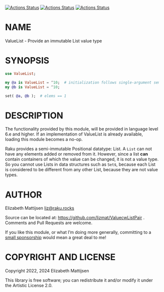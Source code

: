 [![Actions Status](https://github.com/lizmat/ValueList/actions/workflows/ubuntu.yml/badge.svg)](https://github.com/lizmat/ValueList/actions) [![Actions Status](https://github.com/lizmat/ValueList/actions/workflows/macos.yml/badge.svg)](https://github.com/lizmat/ValueList/actions) [![Actions Status](https://github.com/lizmat/ValueList/actions/workflows/windows.yml/badge.svg)](https://github.com/lizmat/ValueList/actions)

NAME
====

ValueList - Provide an immutable List value type

SYNOPSIS
========

```raku
use ValueList;

my @a is ValueList = ^10;  # initialization follows single-argument semantics
my @b is ValueList = ^10;

set( @a, @b );  # elems == 1
```

DESCRIPTION
===========

The functionality provided by this module, will be provided in language level 6.e and higher. If an implementation of ValueList is already available, loading this module becomes a no-op.

Raku provides a semi-immutable Positional datatype: List. A `List` can not have any elements added or removed from it. However, since a list **can** contain containers of which the value can be changed, it is not a value type. So you cannot use Lists in data structures such as `Set`s, because each List is considered to be different from any other List, because they are not value types.

AUTHOR
======

Elizabeth Mattijsen <liz@raku.rocks>

Source can be located at: https://github.com/lizmat/ValuecwListPair . Comments and Pull Requests are welcome.

If you like this module, or what I’m doing more generally, committing to a [small sponsorship](https://github.com/sponsors/lizmat/) would mean a great deal to me!

COPYRIGHT AND LICENSE
=====================

Copyright 2022, 2024 Elizabeth Mattijsen

This library is free software; you can redistribute it and/or modify it under the Artistic License 2.0.


